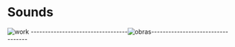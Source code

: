 # Sounds
![work](https://user-images.githubusercontent.com/67056781/98017046-0274b100-1dff-11eb-8ee8-f5c6f6008e3c.gif)
----------------------------------![obras](https://user-images.githubusercontent.com/67056781/98017053-03a5de00-1dff-11eb-9202-93bf662b3b52.gif)----------------------------------
